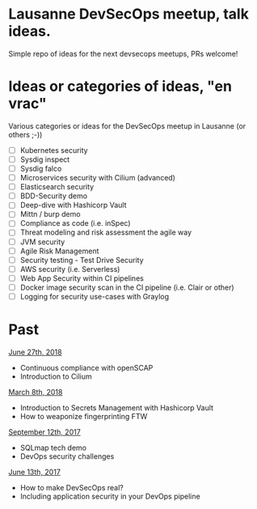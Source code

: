 # Lausanne DevSecOps meetup, talk ideas.
Simple repo of ideas for the next devsecops meetups, PRs welcome!

# Ideas or categories of ideas, "en vrac"

Various categories or ideas for the DevSecOps meetup in Lausanne (or others ;-))

- [ ] Kubernetes security
- [ ] Sysdig inspect
- [ ] Sysdig falco
- [ ] Microservices security with Cilium (advanced)
- [ ] Elasticsearch security
- [ ] BDD-Security demo
- [ ] Deep-dive with Hashicorp Vault
- [ ] Mittn / burp demo
- [ ] Compliance as code (i.e. inSpec)
- [ ] Threat modeling and risk assessment the agile way
- [ ] JVM security
- [ ] Agile Risk Management
- [ ] Security testing - Test Drive Security
- [ ] AWS security (i.e. Serverless)
- [ ] Web App Security within CI pipelines
- [ ] Docker image security scan in the CI pipeline (i.e. Clair or other)
- [ ] Logging for security use-cases with Graylog

# Past
[June 27th, 2018](https://www.meetup.com/Lausanne-DevSecOps-Meetup/events/251470171/)
- Continuous compliance with openSCAP
- Introduction to Cilium

[March 8th, 2018](https://www.meetup.com/Lausanne-DevSecOps-Meetup/events/247647295/)
- Introduction to Secrets Management with Hashicorp Vault
- How to weaponize fingerprinting FTW

[September 12th, 2017](https://www.meetup.com/Lausanne-DevSecOps-Meetup/events/241812755/)
- SQLmap tech demo
- DevOps security challenges

[June 13th, 2017](https://www.meetup.com/Lausanne-DevSecOps-Meetup/events/239936599/)
- How to make DevSecOps real?
- Including application security in your DevOps pipeline
